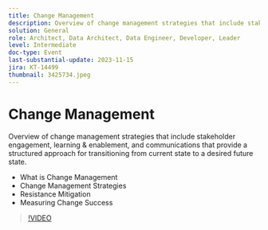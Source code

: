 ```yaml
---
title: Change Management
description: Overview of change management strategies that include stakeholder engagement, learning & enablement, and communications that provide a structured approach for transitioning from current state to a desired future state. What is Change Management  Change Management Strategies  Resistance Mitigation  Measuring Change Success
solution: General
role: Architect, Data Architect, Data Engineer, Developer, Leader
level: Intermediate
doc-type: Event
last-substantial-update: 2023-11-15
jira: KT-14499
thumbnail: 3425734.jpeg
---
```


#  Change Management

Overview of change management strategies that include stakeholder engagement, learning & enablement, and communications that provide a structured approach for transitioning from current state to a desired future state.

* What is Change Management
* Change Management Strategies
* Resistance Mitigation
* Measuring Change Success

>[!VIDEO](https://video.tv.adobe.com/v/3425734/?learn=on)
